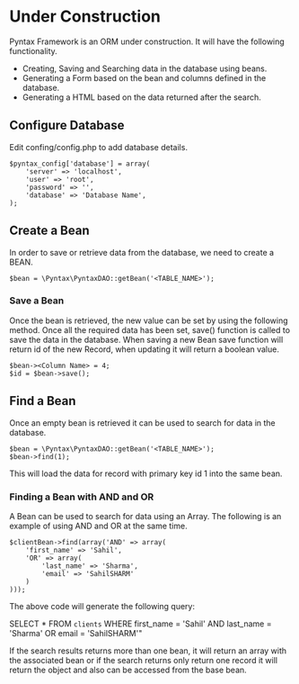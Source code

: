 # Under Construction
Pyntax Framework is an ORM under construction. It will have the following functionality.
- Creating, Saving and Searching data in the database using beans.
- Generating a Form based on the bean and columns defined in the database.
- Generating a HTML based on the data returned after the search.

## Configure Database

Edit confing/config.php to add database details.

```
$pyntax_config['database'] = array(
    'server' => 'localhost',
    'user' => 'root',
    'password' => '',
    'database' => 'Database Name',
);
```

## Create a Bean

In order to save or retrieve data from the database, we need to create a BEAN.

```
$bean = \Pyntax\PyntaxDAO::getBean('<TABLE_NAME>');
```

### Save a Bean
Once the bean is retrieved, the new value can be set by using the following method. Once all the required data has
been set, save() function is called to save the data in the database. When saving a new Bean save function will return
id of the new Record, when updating it will return a boolean value.

```
$bean-><Column Name> = 4;
$id = $bean->save();
```

## Find a Bean
Once an empty bean is retrieved it can be used to search for data in the database.

```
$bean = \Pyntax\PyntaxDAO::getBean('<TABLE_NAME>');
$bean->find(1);
```

This will load the data for record with primary key id 1 into the same bean.

### Finding a Bean with AND and OR

A Bean can be used to search for data using an Array. The following is an example of using AND and OR at the same time.

```
$clientBean->find(array('AND' => array(
    'first_name' => 'Sahil',
    'OR' => array(
        'last_name' => 'Sharma',
        'email' => 'SahilSHARM'
    )
)));
````

The above code will generate the following query:

SELECT
    *
FROM
    `clients`
WHERE
    first_name = 'Sahil' AND last_name = 'Sharma' OR email = 'SahilSHARM'"

If the search results returns more than one bean, it will return an array with the associated bean or if the search
returns only return one record it will return the object and also can be accessed from the base bean.
